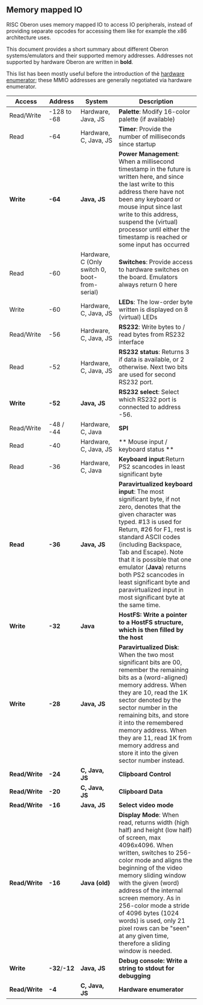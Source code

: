 ## Memory mapped IO

RISC Oberon uses memory mapped IO to access IO peripherals, instead of providing separate opcodes for accessing them like for example the x86 architecture uses.

This document provides a short summary about different Oberon systems/emulators and their supported memory addresses. Addresses not supported by hardware Oberon are written in **bold**.

This list has been mostly useful before the introduction of thè [hardware enumerator](hardware-enumerator.md); these MMIO addresses are generally negotiated via hardware enumerator.

Access | Address | System | Description
--- | --- | --- | ---
Read/Write | -128 to -68 | Hardware, Java, JS | **Palette**: Modify 16-color palette (if available)
Read | -64 | Hardware, C, Java, JS | **Timer**: Provide the number of milliseconds since startup
**Write** | **-64** | **Java, JS** | **Power Management**: When a millisecond timestamp in the future is written here, and since the last write to this address there have not been any keyboard or mouse input since last write to this address, suspend the (virtual) processor until either the timestamp is reached or some input has occurred
Read | -60 | Hardware, C (Only switch 0, boot-from-serial) | **Switches**: Provide access to hardware switches on the board. Emulators always return 0 here
Write | -60 | Hardware, C, Java, JS | **LEDs**: The low-order byte written is displayed on 8 (virtual) LEDs
Read/Write | -56 | Hardware, C, Java, JS | **RS232**: Write bytes to / read bytes from RS232 interface
Read | -52 | Hardware, C, Java, JS | **RS232 status**: Returns 3 if data is available, or 2 otherwise. Next two bits are used for second RS232 port.
**Write** | **-52** | **Java, JS** | **RS232 select**: Select which RS232 port is connected to address -56.
Read/Write | -48 / -44 | Hardware, C, Java | **SPI**
Read | -40 | Hardware, C, Java, JS | ** Mouse input / keyboard status **
Read | -36 | Hardware, C, Java | **Keyboard input**:Return PS2 scancodes in least significant byte
**Read** | **-36** | **Java, JS** | **Paravirtualized keyboard input**: The most significant byte, if not zero, denotes that the given character was typed. #13 is used for Return,  #26 for F1, rest is standard ASCII codes (including Backspace, Tab and Escape). Note that it is possible that one emulator (**Java**) returns both PS2 scancodes in least significant byte and paravirtualized input in most significant byte at the same time.
**Write** | **-32** | **Java** | **HostFS: Write a pointer to a HostFS structure, which is then filled by the host**
**Write** | **-28** | **Java, JS** | **Paravirtualized Disk**: When the two most significant bits are 00, remember the remaining bits as a (word-aligned) memory address. When they are 10, read the 1K sector denoted by the sector number in the remaining bits, and store it into the remembered memory address. When they are 11, read 1K from memory address and store it into the given sector number instead.
**Read/Write** | **-24** | **C, Java, JS** | **Clipboard Control**
**Read/Write** | **-20** | **C, Java, JS** | **Clipboard Data**
**Read/Write** | **-16** | **Java, JS** | **Select video mode**
**Read/Write** | **-16** | **Java (old)** | **Display Mode**: When read, returns width (high half) and height (low half) of screen, max 4096x4096. When written, switches to 256-color mode and aligns the beginning of the video memory sliding window with the given (word) address of the internal screen memory. As in 256-color mode a stride of 4096 bytes (1024 words) is used, only 21 pixel rows can be "seen" at any given time, therefore a sliding window is needed.
**Write** | **-32**/**-12** | **Java, JS** | **Debug console: Write a string to stdout for debugging**
**Read/Write** | **-4** | **C, Java, JS** | **Hardware enumerator**
